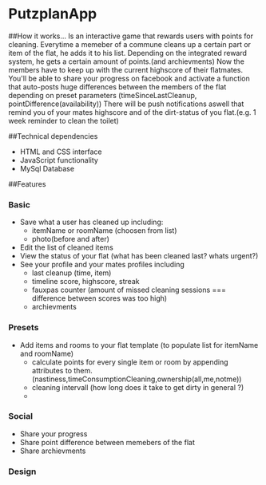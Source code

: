 # PutzplanApp

##How it works...
Is an interactive game that rewards users with points for cleaning.
Everytime a memeber of a commune cleans up a certain part or item of the flat, he adds it to his list.
Depending on the integrated reward system, he gets a certain amount of points.(and archievments)
Now the members have to keep up with the current highscore of their flatmates. 
You'll be able to share your progress on facebook and activate a function that auto-posts huge differences between the members of the flat depending on preset parameters (timeSinceLastCleanup, pointDifference(availability))
There will be push notifications aswell that remind you of your mates highscore and of the dirt-status of you flat.(e.g. 1 week reminder to clean the toilet)

##Technical dependencies
* HTML and CSS interface
* JavaScript functionality
* MySql Database

##Features
### Basic
* Save what a user has cleaned up including:
  * itemName or roomName (choosen from list)
  * photo(before and after)
* Edit the list of cleaned items
* View the status of your flat (what has been cleaned last? whats urgent?)
* See your profile and your mates profiles including
  * last cleanup (time, item)
  * timeline score, highscore, streak
  * fauxpas counter (amount of missed cleaning sessions === difference between scores was too high)
  * archievments
 
### Presets
* Add items and rooms to your flat template (to populate list for itemName and roomName)
  * calculate points for every single item or room by appending attributes to them.(nastiness,timeConsumptionCleaning,ownership(all,me,notme))
  * cleaning intervall (how long does it take to get dirty in general ?)
  * 

### Social
* Share your progress
* Share point difference between memebers of the flat
* Share archievments

### Design
